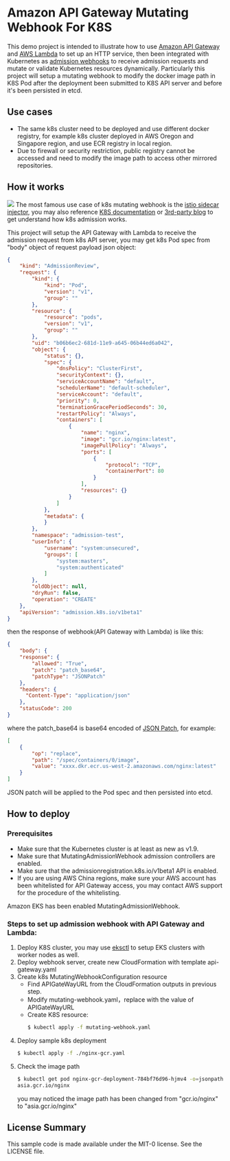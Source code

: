 # Amazon API Gateway Mutating Webhook For K8S
This demo project is intended to illustrate how to use [Amazon API Gateway](https://aws.amazon.com/api-gateway/) and [AWS Lambda](https://aws.amazon.com/lambda/) to set up an HTTP service, then been integrated with Kubernetes as [admission webhooks](https://kubernetes.io/docs/reference/access-authn-authz/extensible-admission-controllers/) to receive admission requests and mutate or validate Kubernetes resources dynamically. Particularly this project will setup a mutating webhook to modify the docker image path in K8S Pod after the deployment been submitted to K8S API server and before it's been persisted in etcd.

## Use cases
- The same k8s cluster need to be deployed and use different docker registry, for example k8s cluster deployed in AWS Oregon and Singapore region, and use ECR registry in local region.
- Due to firewall or security restriction, public registry cannot be accessed and need to modify the image path to access other mirrored repositories.

## How it works
![](./images/solution-diagram.png)
The most famous use case of k8s mutating webhook is the [istio sidecar injector](https://istio.io/docs/reference/commands/sidecar-injector/), you may also reference [K8S documentation](https://kubernetes.io/docs/reference/access-authn-authz/extensible-admission-controllers/) or [3rd-party blog](https://medium.com/dowjones/how-did-that-sidecar-get-there-4dcd73f1a0a4) to get understand how k8s admission works.

This project will setup the API Gateway with Lambda to receive the admission request from k8s API server, you may get k8s Pod spec from "body" object of request payload json object:
```json
{
    "kind": "AdmissionReview",
    "request": {
        "kind": {
            "kind": "Pod",
            "version": "v1",
            "group": ""
        },
        "resource": {
            "resource": "pods",
            "version": "v1",
            "group": ""
        },
        "uid": "b06b6ec2-681d-11e9-a645-06b44ed6a042",
        "object": {
            "status": {},
            "spec": {
                "dnsPolicy": "ClusterFirst",
                "securityContext": {},
                "serviceAccountName": "default",
                "schedulerName": "default-scheduler",
                "serviceAccount": "default",
                "priority": 0,
                "terminationGracePeriodSeconds": 30,
                "restartPolicy": "Always",
                "containers": [
                    {
                        "name": "nginx",
                        "image": "gcr.io/nginx:latest",
                        "imagePullPolicy": "Always",
                        "ports": [
                            {
                                "protocol": "TCP",
                                "containerPort": 80
                            }
                        ],
                        "resources": {}
                    }
                ]
            },
            "metadata": {
            }
        },
        "namespace": "admission-test",
        "userInfo": {
            "username": "system:unsecured",
            "groups": [
                "system:masters",
                "system:authenticated"
            ]
        },
        "oldObject": null,
        "dryRun": false,
        "operation": "CREATE"
    },
    "apiVersion": "admission.k8s.io/v1beta1"
}
```
then the response of webhook(API Gateway with Lambda) is like this:
```json
{
    "body": {
    "response": {
        "allowed": "True",
        "patch": "patch_base64",
        "patchType": "JSONPatch"
    },
    "headers": {
      "Content-Type": "application/json"
    },
    "statusCode": 200
}
```
where the patch_base64 is base64 encoded of [JSON Patch](http://jsonpatch.com/), for example:
```json
[
    {
        "op": "replace",
        "path": "/spec/containers/0/image",
        "value": "xxxx.dkr.ecr.us-west-2.amazonaws.com/nginx:latest"
    }
]
```
JSON patch will be applied to the Pod spec and then persisted into etcd.

## How to deploy
### Prerequisites
- Make sure that the Kubernetes cluster is at least as new as v1.9.
- Make sure that MutatingAdmissionWebhook admission controllers are enabled.
- Make sure that the admissionregistration.k8s.io/v1beta1 API is enabled.
- If you are using AWS China regions, make sure your AWS account has been whitelisted for API Gateway access, you may contact AWS support for the procedure of the whitelisting.

Amazon EKS has been enabled MutatingAdmissionWebhook.
### Steps to set up admission webhook with API Gateway and Lambda:
1. Deploy K8S cluster, you may use [eksctl](https://eksctl.io/) to setup EKS clusters with worker nodes as well.
2. Deploy webhook server, create new CloudFormation with template api-gateway.yaml
3. Create k8s MutatingWebhookConfiguration resource
    - Find APIGateWayURL from the CloudFormation outputs in previous step.
    - Modify mutating-webhook.yaml，replace <WEB-HOOK-URL> with the value of APIGateWayURL
    - Create K8S resource:
        ```bash
        $ kubectl apply -f mutating-webhook.yaml
        ```
4. Deploy sample k8s deployment
    ```bash
    $ kubectl apply -f ./nginx-gcr.yaml
    ```
5. Check the image path 
    ```bash
    $ kubectl get pod nginx-gcr-deployment-784bf76d96-hjmv4 -o=jsonpath='{.spec.containers[0].image}'
    asia.gcr.io/nginx
    ```
    you may noticed the image path has been changed from "gcr.io/nginx" to "asia.gcr.io/nginx"

## License Summary

This sample code is made available under the MIT-0 license. See the LICENSE file.
